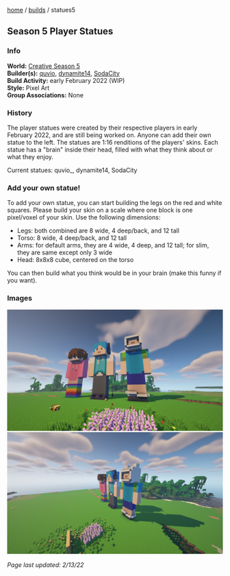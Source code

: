 [home](/) / [builds](/builds) / statues5

## Season 5 Player Statues

### Info
**World:** [Creative Season 5](/worlds/arc5)  
**Builder(s):** [quvio](/members/quvio), [dynamite14](/members/dynamite14), [SodaCity](/members/sodacity)  
**Build Activity:** early February 2022 (WIP)  
**Style:** Pixel Art  
**Group Associations:** None  

### History
The player statues were created by their respective players in early February 2022, and are still being worked on. Anyone can add their own statue to the left. The statues are 1:16 renditions of the players' skins. Each statue has a "brain" inside their head, filled with what they think about or what they enjoy.

Current statues: quvio_, dynamite14, SodaCity

### Add your own statue!
To add your own statue, you can start building the legs on the red and white squares. Please build your skin on a scale where one block is one pixel/voxel of your skin. Use the following dimensions:
- Legs: both combined are 8 wide, 4 deep/back, and 12 tall
- Torso: 8 wide, 4 deep/back, and 12 tall
- Arms: for default arms, they are 4 wide, 4 deep, and 12 tall; for slim, they are same except only 3 wide
- Head: 8x8x8 cube, centered on the torso  

You can then build what you think would be in your brain (make this funny if you want).

### Images
![view of the statues from the ground](/images/statues1.png)
![view of the statues from the air](/images/statues2.png)



*Page last updated: 2/13/22*

